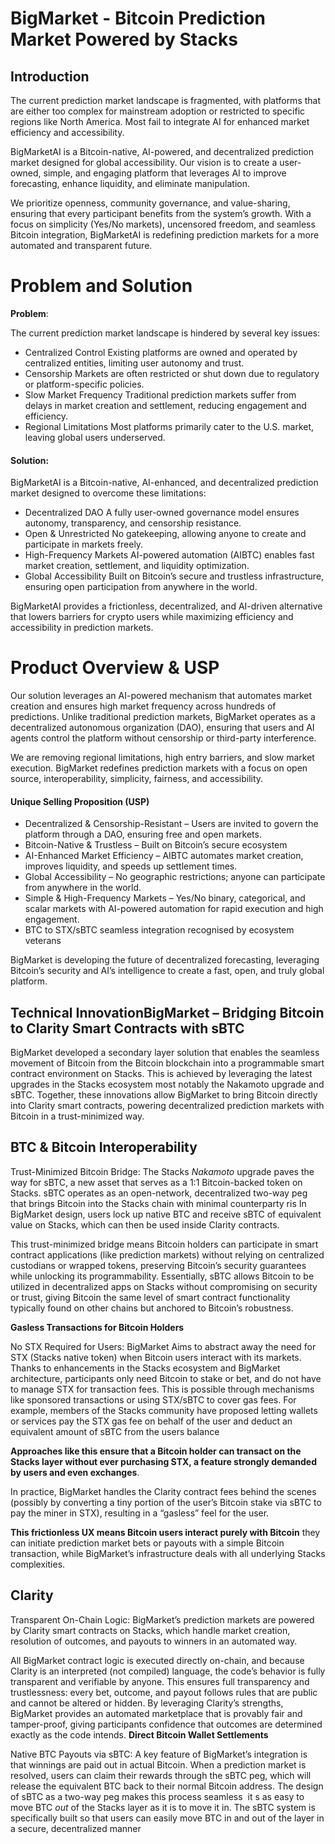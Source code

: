# BigMarket - Bitcoin Prediction Market Powered by Stacks

## Introduction

The current prediction market landscape is fragmented, with platforms that are either too complex for mainstream adoption or restricted to specific regions like North America. Most fail to integrate AI for enhanced market efficiency and accessibility.

BigMarketAI is a Bitcoin-native, AI-powered, and decentralized prediction market designed for global accessibility. Our vision is to create a user-owned, simple, and engaging platform that leverages AI to improve forecasting, enhance liquidity, and eliminate manipulation.

We prioritize openness, community governance, and value-sharing, ensuring that every participant benefits from the system’s growth. With a focus on simplicity (Yes/No markets), uncensored freedom, and seamless Bitcoin integration, BigMarketAI is redefining prediction markets for a more automated and transparent future.

# Problem and Solution

**Problem**:

The current prediction market landscape is hindered by several key issues:

- Centralized Control Existing platforms are owned and operated by centralized entities, limiting user autonomy and trust.
- Censorship Markets are often restricted or shut down due to regulatory or platform-specific policies.
- Slow Market Frequency Traditional prediction markets suffer from delays in market creation and settlement, reducing engagement and efficiency.
- Regional Limitations Most platforms primarily cater to the U.S. market, leaving global users underserved.

#### Solution:

BigMarketAI is a Bitcoin-native, AI-enhanced, and decentralized prediction market designed to overcome these limitations:

- Decentralized DAO A fully user-owned governance model ensures autonomy, transparency, and censorship resistance.
- Open & Unrestricted No gatekeeping, allowing anyone to create and participate in markets freely.
- High-Frequency Markets AI-powered automation (AIBTC) enables fast market creation, settlement, and liquidity optimization.
- Global Accessibility Built on Bitcoin’s secure and trustless infrastructure, ensuring open participation from anywhere in the world.

BigMarketAI provides a frictionless, decentralized, and AI-driven alternative that lowers barriers for crypto users while maximizing efficiency and accessibility in prediction markets.

# Product Overview & USP

Our solution leverages an AI-powered mechanism that automates market creation and ensures high market frequency across hundreds of predictions. Unlike traditional prediction markets, BigMarket operates as a decentralized autonomous organization (DAO), ensuring that users and AI agents control the platform without censorship or third-party interference.

We are removing regional limitations, high entry barriers, and slow market execution. BigMarket redefines prediction markets with a focus on open source, interoperability, simplicity, fairness, and accessibility.

#### Unique Selling Proposition (USP)

- Decentralized & Censorship-Resistant – Users are invited to govern the platform through a DAO, ensuring free and open markets.
- Bitcoin-Native & Trustless – Built on Bitcoin’s secure ecosystem
- AI-Enhanced Market Efficiency – AIBTC automates market creation, improves liquidity, and speeds up settlement times.
- Global Accessibility – No geographic restrictions; anyone can participate from anywhere in the world.
- Simple & High-Frequency Markets – Yes/No binary, categorical, and scalar markets with AI-powered automation for rapid execution and high engagement.
- BTC to STX/sBTC seamless integration recognised by ecosystem veterans

BigMarket is developing the future of decentralized forecasting, leveraging Bitcoin’s security and AI’s intelligence to create a fast, open, and truly global platform.

## Technical InnovationBigMarket – Bridging Bitcoin to Clarity Smart Contracts with sBTC

BigMarket developed a secondary layer solution that enables the seamless movement of Bitcoin from the Bitcoin blockchain into a programmable smart contract environment on Stacks. This is achieved by leveraging the latest upgrades in the Stacks ecosystem most notably the Nakamoto upgrade and sBTC. Together, these innovations allow BigMarket to bring Bitcoin directly into Clarity smart contracts, powering decentralized prediction markets with Bitcoin in a trust-minimized way.

## BTC & Bitcoin Interoperability

Trust-Minimized Bitcoin Bridge: The Stacks *Nakamoto* upgrade paves the way for sBTC, a new asset that serves as a 1:1 Bitcoin-backed token on Stacks. sBTC operates as an open-network, decentralized two-way peg that brings Bitcoin into the Stacks chain with minimal counterparty ris In BigMarket design, users lock up native BTC and receive sBTC of equivalent value on Stacks, which can then be used inside Clarity contracts.

This trust-minimized bridge means Bitcoin holders can participate in smart contract applications (like prediction markets) without relying on centralized custodians or wrapped tokens, preserving Bitcoin’s security guarantees while unlocking its programmability​. Essentially, sBTC allows Bitcoin to be utilized in decentralized apps on Stacks without compromising on security or trust, giving Bitcoin the same level of smart contract functionality typically found on other chains but anchored to Bitcoin’s robustness.

**Gasless Transactions for Bitcoin Holders**

No STX Required for Users: BigMarket Aims to abstract away the need for STX (Stacks native token) when Bitcoin users interact with its markets. Thanks to enhancements in the Stacks ecosystem and BigMarket architecture, participants only need Bitcoin to stake or bet, and do not have to manage STX for transaction fees. This is possible through mechanisms like sponsored transactions or using STX/sBTC to cover gas fees. For example, members of the Stacks community have proposed letting wallets or services pay the STX gas fee on behalf of the user and deduct an equivalent amount of sBTC from the users balance​

**Approaches like this ensure that a Bitcoin holder can transact on the Stacks layer without ever purchasing STX, a feature strongly demanded by users and even exchanges​**.

In practice, BigMarket handles the Clarity contract fees behind the scenes (possibly by converting a tiny portion of the user’s Bitcoin stake via sBTC to pay the miner in STX), resulting in a “gasless” feel for the user.

**This frictionless UX means Bitcoin users interact purely with Bitcoin** they can initiate prediction market bets or payouts with a simple Bitcoin transaction, while BigMarket’s infrastructure deals with all underlying Stacks complexities.

## Clarity

Transparent On-Chain Logic: BigMarket’s prediction markets are powered by Clarity smart contracts on Stacks, which handle market creation, resolution of outcomes, and payouts to winners in an automated way.

All BigMarket contract logic is executed directly on-chain, and because Clarity is an interpreted (not compiled) language, the code’s behavior is fully transparent and verifiable by anyone. This ensures full transparency and trustlessness: every bet, outcome, and payout follows rules that are public and cannot be altered or hidden. By leveraging Clarity’s strengths, BigMarket provides an automated marketplace that is provably fair and tamper-proof, giving participants confidence that outcomes are determined exactly as the code intends. **Direct Bitcoin Wallet Settlements**

Native BTC Payouts via sBTC: A key feature of BigMarket’s integration is that winnings are paid out in actual Bitcoin. When a prediction market is resolved, users can claim their rewards through the sBTC peg, which will release the equivalent BTC back to their normal Bitcoin address. The design of sBTC as a two-way peg makes this process seamless  it s as easy to move BTC *out* of the Stacks layer as it is to move it in. The sBTC system is specifically built so that users can easily move BTC in and out of the layer in a secure, decentralized manner​
